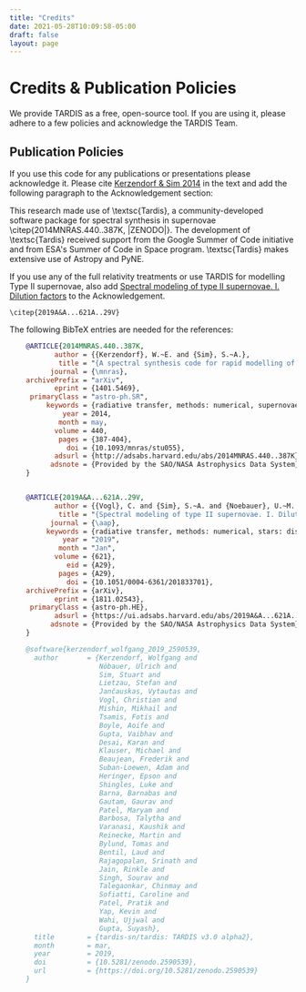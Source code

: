 ```yaml
---
title: "Credits"
date: 2021-05-28T10:09:58-05:00
draft: false
layout: page
---
```



# Credits & Publication Policies

We provide TARDIS as a free, open-source tool. If you are using it, please
adhere to a few policies and acknowledge the TARDIS Team.

## Publication Policies


If you use this code for any publications or presentations please acknowledge
it.  Please cite <a href = "http://adsabs.harvard.edu/abs/2014MNRAS.440..387K">
Kerzendorf & Sim 2014</a> in the text and add the
following paragraph to the Acknowledgement section:

   This research made use of \textsc{Tardis}, a community-developed software package for spectral
    synthesis in supernovae \citep{2014MNRAS.440..387K, |ZENODO|}. The
    development of \textsc{Tardis} received support from the Google Summer of Code initiative and
    from ESA's Summer of Code in Space program. \textsc{Tardis} makes extensive use of Astropy
    and PyNE.


If you use any of the full relativity treatments or use TARDIS for modelling
Type II supernovae, also add <a href= "https://ui.adsabs.harvard.edu/abs/2019A%26A...621A..29V">
Spectral modeling of type II supernovae. I. Dilution factors</a> to the Acknowledgement.

    \citep{2019A&A...621A..29V}

The following BibTeX entries are needed for the references:

```bibtex
    @ARTICLE{2014MNRAS.440..387K,
           author = {{Kerzendorf}, W.~E. and {Sim}, S.~A.},
            title = "{A spectral synthesis code for rapid modelling of supernovae}",
          journal = {\mnras},
    archivePrefix = "arXiv",
           eprint = {1401.5469},
     primaryClass = "astro-ph.SR",
         keywords = {radiative transfer, methods: numerical, supernovae: general},
             year = 2014,
            month = may,
           volume = 440,
            pages = {387-404},
              doi = {10.1093/mnras/stu055},
           adsurl = {http://adsabs.harvard.edu/abs/2014MNRAS.440..387K},
          adsnote = {Provided by the SAO/NASA Astrophysics Data System}
    }
```
```bibtex

    @ARTICLE{2019A&A...621A..29V,
           author = {{Vogl}, C. and {Sim}, S.~A. and {Noebauer}, U.~M. and {Kerzendorf}, W.~E. and {Hillebrandt}, W.},
            title = "{Spectral modeling of type II supernovae. I. Dilution factors}",
          journal = {\aap},
         keywords = {radiative transfer, methods: numerical, stars: distances, supernovae: general, supernovae: individual: SN1999em, Astrophysics - High Energy Astrophysical Phenomena, Astrophysics - Solar and Stellar Astrophysics},
             year = "2019",
            month = "Jan",
           volume = {621},
              eid = {A29},
            pages = {A29},
              doi = {10.1051/0004-6361/201833701},
    archivePrefix = {arXiv},
           eprint = {1811.02543},
     primaryClass = {astro-ph.HE},
           adsurl = {https://ui.adsabs.harvard.edu/abs/2019A&A...621A..29V},
          adsnote = {Provided by the SAO/NASA Astrophysics Data System}
    }
```
```bibtex
    @software{kerzendorf_wolfgang_2019_2590539,
      author       = {Kerzendorf, Wolfgang and
                      Nöbauer, Ulrich and
                      Sim, Stuart and
                      Lietzau, Stefan and
                      Jančauskas, Vytautas and
                      Vogl, Christian and
                      Mishin, Mikhail and
                      Tsamis, Fotis and
                      Boyle, Aoife and
                      Gupta, Vaibhav and
                      Desai, Karan and
                      Klauser, Michael and
                      Beaujean, Frederik and
                      Suban-Loewen, Adam and
                      Heringer, Epson and
                      Shingles, Luke and
                      Barna, Barnabas and
                      Gautam, Gaurav and
                      Patel, Maryam and
                      Barbosa, Talytha and
                      Varanasi, Kaushik and
                      Reinecke, Martin and
                      Bylund, Tomas and
                      Bentil, Laud and
                      Rajagopalan, Srinath and
                      Jain, Rinkle and
                      Singh, Sourav and
                      Talegaonkar, Chinmay and
                      Sofiatti, Caroline and
                      Patel, Pratik and
                      Yap, Kevin and
                      Wahi, Ujjwal and
                      Gupta, Suyash},
      title        = {tardis-sn/tardis: TARDIS v3.0 alpha2},
      month        = mar,
      year         = 2019,
      doi          = {10.5281/zenodo.2590539},
      url          = {https://doi.org/10.5281/zenodo.2590539}
    }
```